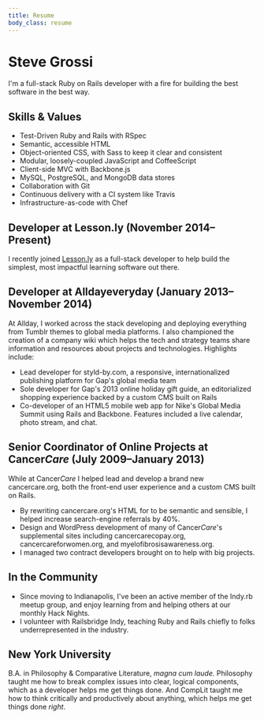 ```yaml
---
title: Resume
body_class: resume
---
```


# Steve Grossi

<p class="lede">I'm a full-stack Ruby on Rails developer with a fire for building the best software in the best way.</p>

## Skills & Values

- Test-Driven Ruby and Rails with RSpec
- Semantic, accessible HTML
- Object-oriented CSS, with Sass to keep it clear and consistent
- Modular, loosely-coupled JavaScript and CoffeeScript
- Client-side MVC with Backbone.js
- MySQL, PostgreSQL, and MongoDB data stores
- Collaboration with Git
- Continuous delivery with a CI system like Travis
- Infrastructure-as-code with Chef

## Developer at Lesson.ly <span class="subhead">(November 2014–Present)</span>

I recently joined [Lesson.ly](http://www.lesson.ly) as a full-stack developer to help build the simplest, most impactful learning software out there.

## Developer at Alldayeveryday <span class="subhead">(January 2013–November 2014)</span>

At Allday, I worked across the stack developing and deploying everything from Tumblr themes to global media platforms. I also championed the creation of a company wiki which helps the tech and strategy teams share information and resources about projects and technologies. Highlights include:

- Lead developer for styld-by.com, a responsive, internationalized publishing platform for Gap's global media team
- Sole developer for Gap's 2013 online holiday gift guide, an editorialized shopping experience backed by a custom CMS built on Rails 
- Co-developer of an HTML5 mobile web app for Nike's Global Media Summit using Rails and Backbone. Features included a live calendar, photo stream, and chat.

## Senior Coordinator of Online Projects at Cancer*Care* <span class="subhead">(July 2009–January 2013)</span>

While at Cancer*Care* I helped lead and develop a brand new cancercare.org, both the front-end user experience and a custom CMS built on Rails.

- By rewriting cancercare.org's HTML for to be semantic and sensible, I helped increase search-engine referrals by 40%.
- Design and WordPress development of many of Cancer*Care*'s supplemental sites including cancercarecopay.org, cancercareforwomen.org, and myelofibrosisawareness.org.
- I managed two contract developers brought on to help with big projects.

## In the Community

- Since moving to Indianapolis, I've been an active member of the Indy.rb meetup group, and enjoy learning from and helping others at our monthly Hack Nights.
- I volunteer with Railsbridge Indy, teaching Ruby and Rails chiefly to folks underrepresented in the industry.

## New York University

B.A. in Philosophy & Comparative Literature, <i lang="la" title="with high honors">magna cum laude</i>. Philosophy taught me how to break complex issues into clear, logical components, which as a developer helps me get things done. And CompLit taught me how to think critically and productively about anything, which helps me get things done *right*.
